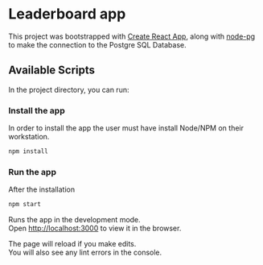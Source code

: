 # Leaderboard app

This project was bootstrapped with [Create React App](https://github.com/facebook/create-react-app), along with [node-pg](https://node-postgres.com/) to make the connection to the Postgre SQL Database.

## Available Scripts

In the project directory, you can run:

### Install the app

In order to install the app the user must have install Node/NPM on their workstation.

```bash
npm install
```

### Run the app 

After the installation

```bash
npm start
```

Runs the app in the development mode.<br />
Open [http://localhost:3000](http://localhost:3000) to view it in the browser.

The page will reload if you make edits.<br />
You will also see any lint errors in the console.

